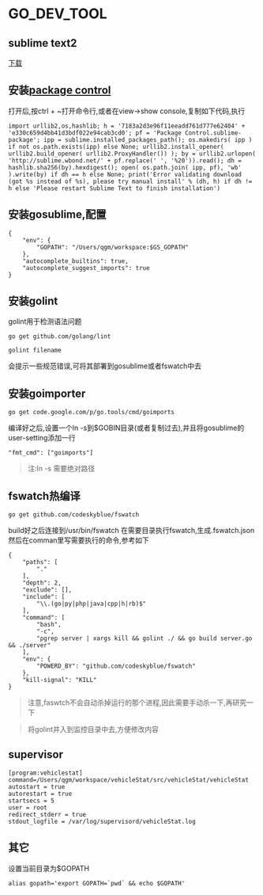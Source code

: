 GO_DEV_TOOL
=====

sublime text2
-----
[下载](http://www.sublimetext.com/2)

安装[package control](https://sublime.wbond.net/installation#st2)
----
打开后,按ctrl + ~打开命令行,或者在view->show console,复制如下代码,执行

```
import urllib2,os,hashlib; h = '7183a2d3e96f11eeadd761d777e62404' + 'e330c659d4bb41d3bdf022e94cab3cd0'; pf = 'Package Control.sublime-package'; ipp = sublime.installed_packages_path(); os.makedirs( ipp ) if not os.path.exists(ipp) else None; urllib2.install_opener( urllib2.build_opener( urllib2.ProxyHandler()) ); by = urllib2.urlopen( 'http://sublime.wbond.net/' + pf.replace(' ', '%20')).read(); dh = hashlib.sha256(by).hexdigest(); open( os.path.join( ipp, pf), 'wb' ).write(by) if dh == h else None; print('Error validating download (got %s instead of %s), please try manual install' % (dh, h) if dh != h else 'Please restart Sublime Text to finish installation')
```

安装gosublime,配置
----
```
{
    "env": {
        "GOPATH": "/Users/qgm/workspace:$GS_GOPATH"
    },
    "autocomplete_builtins": true,
    "autocomplete_suggest_imports": true
}
```

安装golint
----
golint用于检测语法问题

```
go get github.com/golang/lint
```

```
golint filename
```
会提示一些规范错误,可将其部署到gosublime或者fswatch中去


安装goimporter
----
```
go get code.google.com/p/go.tools/cmd/goimports
```
编译好之后,设置一个ln -s到$GOBIN目录(或者复制过去),并且将gosublime的user-setting添加一行

```
"fmt_cmd": ["goimports"]
```
>注:ln -s 需要绝对路径


fswatch热编译
----
```
go get github.com/codeskyblue/fswatch
```
build好之后连接到/usr/bin/fswatch
在需要目录执行fswatch,生成.fswatch.json
然后在comman里写需要执行的命令,参考如下


```
{
    "paths": [
        "."
    ],
    "depth": 2,
    "exclude": [],
    "include": [
        "\\.(go|py|php|java|cpp|h|rb)$"
    ],
    "command": [
        "bash",
        "-c",
		"pgrep server | xargs kill && golint ./ && go build server.go && ./server"
    ],
    "env": {
        "POWERD_BY": "github.com/codeskyblue/fswatch"
    },
    "kill-signal": "KILL"
}
```
>注意,faswtch不会自动杀掉运行的那个进程,因此需要手动杀一下,再研究一下

>将golint并入到监控目录中去,方便修改内容

supervisor
----
```
[program:vehiclestat]
command=/Users/qgm/workspace/vehicleStat/src/vehicleStat/vehicleStat
autostart = true
autorestart = true
startsecs = 5
user = root
redirect_stderr = true
stdout_logfile = /var/log/supervisord/vehicleStat.log
```

其它
----
设置当前目录为$GOPATH

```
alias gopath='export GOPATH=`pwd` && echo $GOPATH'
```

